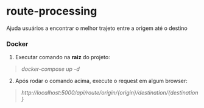 # route-processing
Ajuda usuários a encontrar o melhor trajeto entre a origem até o destino

### **Docker**

1. Executar comando na **raiz** do projeto:

> *docker-compose up -d*
2. Após rodar o comando acima, execute o request em algum browser:
 > *http://localhost:5000/api/route/origin/{origin}/destination/{destination}*
